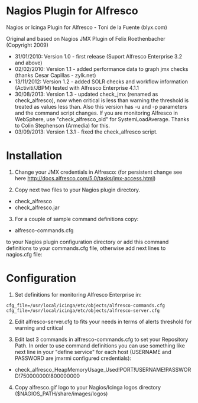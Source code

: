 # Nagios Plugin for Alfresco

Nagios or Icinga Plugin for Alfresco - Toni de la Fuente (blyx.com)

Original and based on Nagios JMX Plugin of Felix Roethenbacher (Copyright 2009)

 * 31/01/2010: Version 1.0 - first release (Suport Alfresco Enterprise 3.2 and above)
 * 02/02/2010: Version 1.1 - added performance data to graph jmx checks (thanks Cesar Capillas - zylk.net)
 * 13/11/2012: Version 1.2 - added SOLR checks and workflow information (Activiti/JBPM) tested with Alfresco Enterprise 4.1.1
 * 30/08/2013: Version 1.3 - updated check_jmx (renamed as check_alfresco), now when critical is less than warning the threshold is treated as values less than. Also this version has -u and -p parameters and the command script changes. If you are monitoring Alfresco in WebSphere, use "check_alfresco_old" for SystemLoadAverage. Thanks to Colin Stephenson (Armedia) for this.
 * 03/09/2013: Version 1.3.1 - fixed the check_alfresco script.

# Installation

1. Change your JMX credentials in Alfresco: (for persistent change see here http://docs.alfresco.com/5.0/tasks/jmx-access.html)

2. Copy next two files to your Nagios plugin directory.

  - check_alfresco
  - check_alfresco.jar
  
3. For a couple of sample command definitions copy:

  - alfresco-commands.cfg
  
to your Nagios plugin configuration directory or add this command definitions to your commands.cfg file, otherwise add next lines to nagios.cfg file:

# Configuration

1. Set definitions for monitoring Alfresco Enterprise in:

```
cfg_file=/usr/local/icinga/etc/objects/alfresco-commands.cfg
cfg_file=/usr/local/icinga/etc/objects/alfresco-server.cfg
``` 
2. Edit alfresco-server.cfg to fits your needs in terms of alerts threshold for warning and critical

3. Edit last 3 commands in alfresco-commands.cfg to set your Repository Path. In order to use command definitions you can use something like next line in your "define service" for each host (USERNAME and PASSWORD are jmxrmi configured credentials):

  - check_alfresco_HeapMemoryUsage_Used!PORT!USERNAME!PASSWORD!750000000!800000000

4. Copy alfresco.gif logo to your Nagios/Icinga logos directory ($NAGIOS_PATH/share/images/logos)

